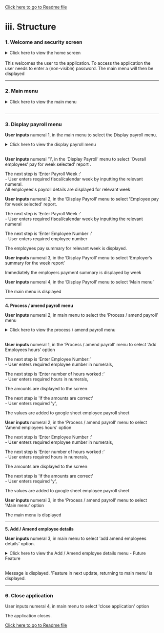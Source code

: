 
[Click here to go to Readme file ](https://github.com/ccarabine/payroll/blob/main/README.md#structure)

# iii. Structure

### **1.	Welcome and security screen**
<details>
    <summary>Click here to view the home screen</summary>

![Screenshot of Home screen](/docs/images/people_payroll_welcomescreen.PNG)
</details><br>
This welcomes the user to the application. To access the application the user needs to enter a (non-visible) password. The main menu will then be displayed

</details>

____

### **2.	Main menu**
<details>
    <summary>Click here to view the main menu</summary>

![Screenshot of main menu](/docs/images/menu/main_menu.PNG)
</details><br>

___
### **3. Display payroll menu<br>**

**User inputs** numeral 1, in the main menu to select the Display payroll menu. 
<details>
    <summary>Click here to view the display payroll menu</summary>

![Screenshot of display payroll menu](/docs/images/menu/display_payroll_menu.PNG)
</details><br>

**User inputs** numeral '1', in the ‘Display Payroll’ menu to select 'Overall employees’ pay for week selected' report . 

The next step is ‘Enter Payroll Week :’<br>
    - User enters required fiscal/calendar week by inputting the relevant numeral.<br>
All employees's payroll details are displayed for relevant week

**User inputs** numeral 2, in the ‘Display Payroll’ menu to select 'Employee pay for week selected' report.

The next step is ‘Enter Payroll Week :’<br>
    - User enters required fiscal/calendar week by inputting the relevant numeral

The next step is ‘Enter Employee Number :’<br>
    - User enters required employee number<br> 

The employees pay summary for relevant week is displayed.

**User inputs** numeral 3, in the ‘Display Payroll’ menu to select ‘Employer’s summary for the week report’

Immediately the employers payment summary is displayed by week

**User inputs** numeral 4, in the ‘Display Payroll’ menu to select ‘Main menu’

The main menu is displayed
___
**4. Process / amend payroll menu<br>**

**User inputs** numeral 2, in main menu to select the ‘Process / amend payroll’ menu 

<details>
    <summary>Click here to view the process / amend payroll menu</summary>

![Screenshot of process / amend payroll menu](/docs/images/menu/process_amend_menu.PNG)
</details><br>

**User inputs** numeral 1, in the ‘Process / amend payroll’ menu to select 'Add Employees hours' option

The next step is ‘Enter Employee Number:’ <br>
    - User enters required employee number in numerals,

The next step is ‘Enter number of hours worked :’<br>
    - User enters required hours in numerals,

The amounts are displayed to the screen

The next step is 'if the amounts are correct'<br>
    - User enters required 'y',

The values are added to google sheet employee payroll sheet 

**User inputs** numeral 2, in the ‘Process / amend payroll’ menu to select 'Amend employees hours' option

The next step is ‘Enter Employee Number :’ <br>
    - User enters required employee number in numerals,

The next step is ‘Enter number of hours worked :’<br>
     - User enters required hours in numerals,

The amounts are displayed to the screen

The next step is 'if the amounts are correct'<br>
    - User enters required 'y',

The values are added to google sheet employee payroll sheet 

**User inputs** numeral 3, in the ‘Process / amend payroll’ menu to select 'Main menu' option

The main menu is displayed

___
**5. Add / Amend employee details<br>**

**User inputs** numeral 3, in main menu to select 'add amend employees details' option. 
<details>
    <summary>Click here to view the Add / Amend employee details menu - Future Feature</summary>

![Screenshot of Add / Amend employee details menu](/docs/images/menu/add_amend_employees_details_menu.PNG)
</details><br>

Message is displayed. 'Feature in next update, returning to main menu' is displayed.

___
### **6. Close application<br>**

User inputs numeral 4, in main menu to select 'close application' option

The application closes.<br>


[Click here to go to Readme file ](https://github.com/ccarabine/payroll/blob/main/README.md#structure)
